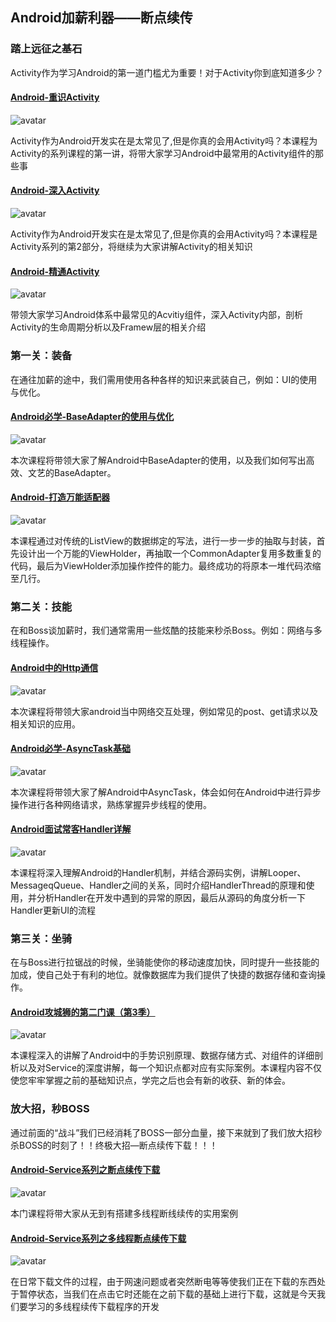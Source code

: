 ## Android加薪利器——断点续传

### 踏上远征之基石

Activity作为学习Android的第一道门槛尤为重要！对于Activity你到底知道多少？

#### [Android-重识Activity](https://www.imooc.com/learn/384)

![avatar](https://img1.mukewang.com/554089050001a95906000338-240-135.jpg)

Activity作为Android开发实在是太常见了,但是你真的会用Activity吗？本课程为Activity的系列课程的第一讲，将带大家学习Android中最常用的Activity组件的那些事

#### [Android-深入Activity](https://www.imooc.com/learn/388)

![avatar](https://img1.mukewang.com/554b214700017aaf06000338-240-135.jpg)

Activity作为Android开发实在是太常见了,但是你真的会用Activity吗？本课程是Activity系列的第2部分，将继续为大家讲解Activity的相关知识

#### [Android-精通Activity](https://www.imooc.com/learn/413)

![avatar](https://img1.mukewang.com/57075e170001c8f106000338-240-135.jpg)

带领大家学习Android体系中最常见的Acvitiy组件，深入Activity内部，剖析Activity的生命周期分析以及Framew层的相关介绍

### 第一关：装备

在通往加薪的途中，我们需用使用各种各样的知识来武装自己，例如：UI的使用与优化。

#### [Android必学-BaseAdapter的使用与优化](https://www.imooc.com/learn/365)

![avatar](https://img3.mukewang.com/57075acb0001fc7b06000338-240-135.jpg)

本次课程将带领大家了解Android中BaseAdapter的使用，以及我们如何写出高效、文艺的BaseAdapter。

#### [Android-打造万能适配器](https://www.imooc.com/learn/372)

![avatar](https://img4.mukewang.com/553064540001cfe806000338-240-135.jpg)

本课程通过对传统的ListView的数据绑定的写法，进行一步一步的抽取与封装，首先设计出一个万能的ViewHolder，再抽取一个CommonAdapter复用多数重复的代码，最后为ViewHolder添加操作控件的能力。最终成功的将原本一堆代码浓缩至几行。

### 第二关：技能

在和Boss谈加薪时，我们通常需用一些炫酷的技能来秒杀Boss。例如：网络与多线程操作。

#### [Android中的Http通信](https://www.imooc.com/learn/304)

![avatar](https://img1.mukewang.com/57075af80001574b06000338-240-135.jpg)

本次课程将带领大家android当中网络交互处理，例如常见的post、get请求以及相关知识的应用。

#### [Android必学-AsyncTask基础](https://www.imooc.com/learn/377)

![avatar](https://img1.mukewang.com/57075ab500019ea106000338-240-135.jpg)

本次课程将带领大家了解Android中AsyncTask，体会如何在Android中进行异步操作进行各种网络请求，熟练掌握异步线程的使用。

#### [Android面试常客Handler详解](https://www.imooc.com/learn/267)

![avatar](https://img4.mukewang.com/549a72970001c9d906000338-240-135.jpg)

本课程将深入理解Android的Handler机制，并结合源码实例，讲解Looper、MessageqQueue、Handler之间的关系，同时介绍HandlerThread的原理和使用，并分析Handler在开发中遇到的异常的原因，最后从源码的角度分析一下Handler更新UI的流程

### 第三关：坐骑

在与Boss进行拉锯战的时候，坐骑能使你的移动速度加快，同时提升一些技能的加成，使自己处于有利的地位。就像数据库为我们提供了快捷的数据存储和查询操作。

#### [Android攻城狮的第二门课（第3季）](https://www.imooc.com/learn/179)

![avatar](https://img2.mukewang.com/57075cbc00012aaf06000338-240-135.jpg)

本课程深入的讲解了Android中的手势识别原理、数据存储方式、对组件的详细剖析以及对Service的深度讲解，每一个知识点都对应有实际案例。本课程内容不仅使您牢牢掌握之前的基础知识点，学完之后也会有新的收获、新的体会。

### 放大招，秒BOSS

通过前面的“战斗”我们已经消耗了BOSS一部分血量，接下来就到了我们放大招秒杀BOSS的时刻了！！终极大招—断点续传下载！！！

#### [Android-Service系列之断点续传下载](https://www.imooc.com/learn/363)

![avatar](https://img2.mukewang.com/570757d40001ec5606000338-240-135.jpg)

本门课程将带大家从无到有搭建多线程断线续传的实用案例

#### [Android-Service系列之多线程断点续传下载](https://www.imooc.com/learn/376)

![avatar](https://img2.mukewang.com/570763300001d9a706000338-240-135.jpg)

在日常下载文件的过程，由于网速问题或者突然断电等等使我们正在下载的东西处于暂停状态，当我们在点击它时还能在之前下载的基础上进行下载，这就是今天我们要学习的多线程续传下载程序的开发


